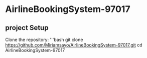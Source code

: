 # AirlineBookingSystem-97017
## project Setup
Clone the repository:
'''bash
git clone https://github.com/Miriamsayo/AirlineBookingSystem-97017.git
cd AirlineBookingSystem-97017

